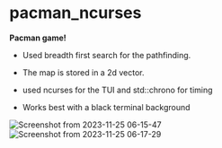 # pacman_ncurses
**Pacman game!**

- Used breadth first search for the pathfinding.
- The map is stored in a 2d vector.

- used ncurses for the TUI and std::chrono for timing
- Works best with a black terminal background
  
![Screenshot from 2023-11-25 06-15-47](https://github.com/Ammsiss/pacman_ncurses/assets/133406601/ab5a3c87-7196-4040-b806-0194e79f38f3)
![Screenshot from 2023-11-25 06-17-29](https://github.com/Ammsiss/pacman_ncurses/assets/133406601/6d37cce3-9b20-4dfc-b09a-1121853f54f0)

